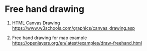 # Free hand drawing
1. HTML Canvas Drawing
https://www.w3schools.com/graphics/canvas_drawing.asp  

2. Free hand drawing for map example
https://openlayers.org/en/latest/examples/draw-freehand.html

